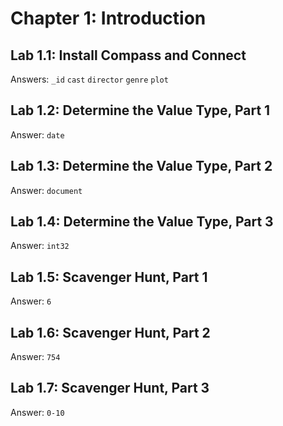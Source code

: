 # Chapter 1: Introduction
## Lab 1.1: Install Compass and Connect
Answers:
``` _id ```
``` cast ```
``` director ```
``` genre ```
``` plot ```

## Lab 1.2: Determine the Value Type, Part 1
Answer:
``` date ```

## Lab 1.3: Determine the Value Type, Part 2
Answer:
``` document ```

## Lab 1.4: Determine the Value Type, Part 3
Answer:
``` int32 ```

## Lab 1.5: Scavenger Hunt, Part 1
Answer:
``` 6 ```

## Lab 1.6: Scavenger Hunt, Part 2
Answer:
``` 754 ```

## Lab 1.7: Scavenger Hunt, Part 3 
Answer:
``` 0-10 ```
